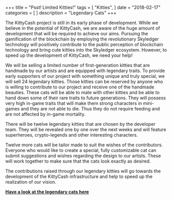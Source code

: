 +++
title = "Psst! Limited Kitties!"
tags = [
    "Kitties",
]
date = "2018-02-17"
categories = [
]
description = "Legendary Cats"
+++

The KittyCash project is still in its early phase of development. While we believe in the potential of KittyCash, we are aware of the huge amount of development that will be required to achieve our aims. Pursuing the gamification of the blockchain by employing the revolutionary Skyledger technology will positively contribute to the public perception of blockchain technology and bring cute kitties into the Skyledger ecosystem. However, to speed up the development of KittyCash, we need your help!

We will be selling a limited number of first-generation kitties that are handmade by our artists and are equipped with legendary traits. To provide early supporters of our project with something unique and truly special, we will sell 24 legendary kitties. Those kitties can be reserved by anyone who is willing to contribute to our project and receive one of the handmade beauties. These cats will be able to mate with other kitties and be able to hand down some of their rare traits to future generations. They will possess very high in-game traits that will make them strong characters in mini-games and they are not able to die. Thus they do not require feeding and are not affected by in-game mortality.

There will be twelve legendary kitties that are chosen by the developer team. They will be revealed one by one over the next weeks and will feature superheroes, crypto-legends and other interesting characters.

Twelve more cats will be tailor made to suit the wishes of the contributors. Everyone who would like to create a special, fully customizable cat can submit suggestions and wishes regarding the design to our artists. These will work together to make sure that the cats look exactly as desired.

The contributions raised through our legendary kitties will go towards the development of the KittyCash infrastructure and help to speed up the realization of our vision.

[**Have a look at the legendary cats here**](https://www.kittycash.com/explorekitties/)

